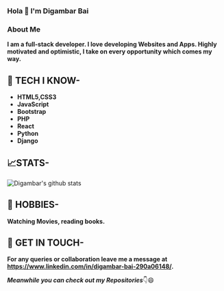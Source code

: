 ### Hola 👋 I'm Digambar Bai

<!--
- 🔭 I’m currently working as a Software Developer
- 🌱 I’m currently learning React
- 👯 I’m looking to collaborate on Technologies 
- 🤔 I’m looking for help with 
- 💬 Ask me about web related stuff
- 📫 How to reach me: ...
- 😄 Pronouns: ...
- ⚡ Fun fact: ...

-->

### About Me
**I am a full-stack developer. I love developing Websites and Apps. Highly motivated and optimistic, I take on every opportunity which comes my way.**


## 🎯 TECH I KNOW-
* **HTML5,CSS3**
* **JavaScript**
* **Bootstrap**
* **PHP**
* **React**
* **Python**
* **Django**

## 📈STATS-
![Digambar's github stats](https://github-readme-stats.vercel.app/api?username=digambarbai&show_icons=true&theme=radical)

## 🎨 HOBBIES-
**Watching Movies, reading books.**

## 📱 GET IN TOUCH-
**For any queries or collaboration leave me a message at https://www.linkedin.com/in/digambar-bai-290a06148/.**



***Meanwhile you can check out my Repositories***👇😄
